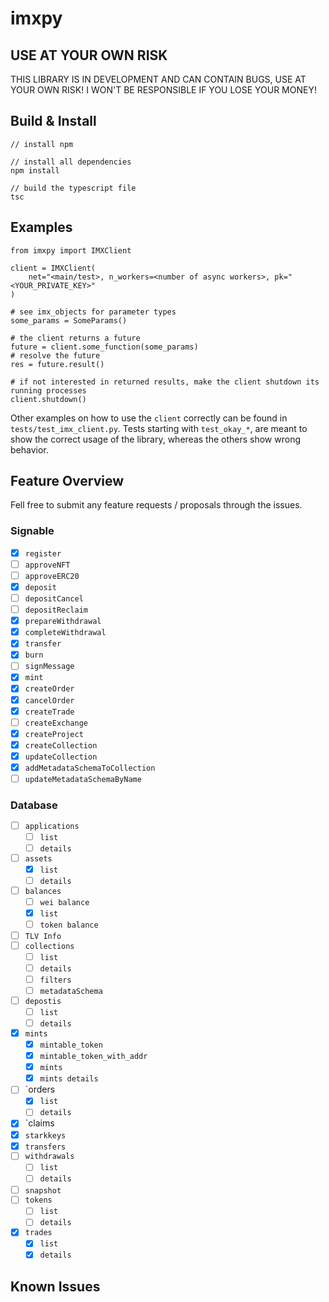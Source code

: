 # imxpy

## USE AT YOUR OWN RISK

THIS LIBRARY IS IN DEVELOPMENT AND CAN CONTAIN BUGS, USE AT YOUR OWN RISK! I WON'T BE RESPONSIBLE IF YOU LOSE YOUR MONEY!

## Build & Install

    // install npm

    // install all dependencies
    npm install

    // build the typescript file
    tsc

## Examples

    from imxpy import IMXClient

    client = IMXClient(
        net="<main/test>, n_workers=<number of async workers>, pk="<YOUR_PRIVATE_KEY>"
    )

    # see imx_objects for parameter types
    some_params = SomeParams()

    # the client returns a future
    future = client.some_function(some_params)
    # resolve the future
    res = future.result()

    # if not interested in returned results, make the client shutdown its running processes
    client.shutdown()

Other examples on how to use the `client` correctly can be found in `tests/test_imx_client.py`. Tests starting with `test_okay_*`, are meant to show the correct usage of the library, whereas the others show wrong behavior.

## Feature Overview

Fell free to submit any feature requests / proposals through the issues.

### Signable

- [x] `register`
- [ ] `approveNFT`
- [ ] `approveERC20`
- [x] `deposit`
- [ ] `depositCancel`
- [ ] `depositReclaim`
- [x] `prepareWithdrawal`
- [x] `completeWithdrawal`
- [x] `transfer`
- [x] `burn`
- [ ] `signMessage`
- [x] `mint`
- [x] `createOrder`
- [x] `cancelOrder`
- [x] `createTrade`
- [ ] `createExchange`
- [x] `createProject`
- [x] `createCollection`
- [x] `updateCollection`
- [x] `addMetadataSchemaToCollection`
- [ ] `updateMetadataSchemaByName`

### Database

- [ ] `applications`
  - [ ] `list`
  - [ ] `details`
- [ ] `assets`
  - [x] `list`
  - [ ] `details`
- [ ] `balances`
  - [ ] `wei balance`
  - [x] `list`
  - [ ] `token balance`
- [ ] `TLV Info`
- [ ] `collections`
  - [ ] `list`
  - [ ] `details`
  - [ ] `filters`
  - [ ] `metadataSchema`
- [ ] `depostis`
  - [ ] `list`
  - [ ] `details`
- [x] `mints`
  - [x] `mintable_token`
  - [x] `mintable_token_with_addr`
  - [x] `mints`
  - [x] `mints details`
- [ ] `orders
  - [x] `list`
  - [ ] `details`
- [x] `claims
- [x] `starkkeys`
- [x] `transfers`
- [ ] `withdrawals`
  - [ ] `list`
  - [ ] `details`
- [ ] `snapshot`
- [ ] `tokens`
  - [ ] `list`
  - [ ] `details`
- [x] `trades`
  - [x] `list`
  - [x] `details`

## Known Issues
